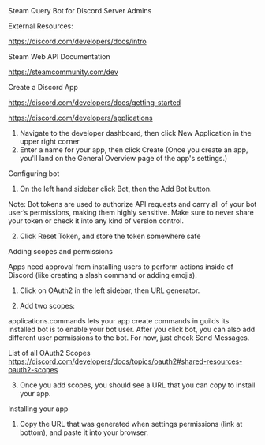 <!DOCTYPE html>
<html lang="en">
<head>
    <meta charset="UTF-8">
    Steam Query Bot for Discord Server Admins
</head>
<body>

External Resources: 

https://discord.com/developers/docs/intro


Steam Web API Documentation

https://steamcommunity.com/dev


Create a Discord App

https://discord.com/developers/docs/getting-started

https://discord.com/developers/applications

1) Navigate to the developer dashboard, then click New Application in the upper right corner
2) Enter a name for your app, then click Create (Once you create an app, you'll land on the General Overview page of the app's settings.)

Configuring bot

1) On the left hand sidebar click Bot, then the Add Bot button.

Note: Bot tokens are used to authorize API requests and carry all of your bot user’s permissions, making them highly sensitive. Make sure to never share your token or check it into any kind of version control.

2) Click Reset Token, and store the token somewhere safe



Adding scopes and permissions

Apps need approval from installing users to perform actions inside of Discord (like creating a slash command or adding emojis).

1) Click on OAuth2 in the left sidebar, then URL generator.

2) Add two scopes:

applications.commands lets your app create commands in guilds its installed bot is to enable your bot user. After you click bot, you can also add different user permissions to the bot. For now, just check Send Messages.

List of all OAuth2 Scopes https://discord.com/developers/docs/topics/oauth2#shared-resources-oauth2-scopes

3) Once you add scopes, you should see a URL that you can copy to install your app.

Installing your app

1) Copy the URL that was generated when settings permissions (link at bottom), and paste it into your browser.




</body>
</html>
